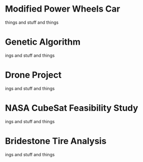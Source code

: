 # Modified Power Wheels Car

things and stuff and things 

# Genetic Algorithm 

ings and stuff and things 

# Drone Project

ings and stuff and things 

# NASA CubeSat Feasibility Study
ings and stuff and things 


# Bridestone Tire Analysis
ings and stuff and things 
